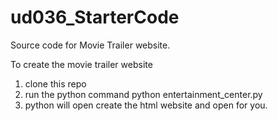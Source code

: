 # ud036_StarterCode
Source code for Movie Trailer website.

To create the movie trailer website<br>
1. clone this repo</br>
2. run the python command python entertainment_center.py</br>
3. python will open create the html website and open for you.</br>

